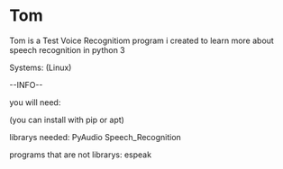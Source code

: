 # Tom
Tom is a Test Voice Recognitiom program i created to learn more about speech recognition in python 3

Systems: (Linux)

--INFO--

you will need:

(you can install with pip or apt)

librarys needed:
PyAudio
Speech_Recognition

programs that are not librarys:
espeak


